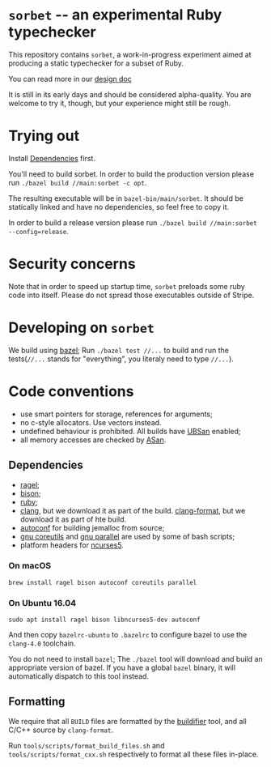 # `sorbet` -- an experimental Ruby typechecker

This repository contains `sorbet`, a work-in-progress experiment
aimed at producing a static typechecker for a subset of Ruby.

You can read more in our [design doc](https://hackpad.corp.stripe.com/Design-Doc-sorbet-zd1LGHPfpvW)

It is still in its early days and should be considered alpha-quality.
You are welcome to try it, though, but your experience might still be rough.

# Trying out
Install [Dependencies](#Dependencies) first.

You'll need to build sorbet.
In order to build the production version please run `./bazel build //main:sorbet -c opt`.

The resulting executable will be in `bazel-bin/main/sorbet`.
It should be statically linked and have no dependencies, so feel free to copy it.

In order to build a release version please run `./bazel build //main:sorbet --config=release`.
# Security concerns
Note that in order to speed up startup time, `sorbet` preloads some ruby code into itself.
Please do not spread those executables outside of Stripe.

# Developing on `sorbet`

We build using [bazel](https://bazel.build/); Run `./bazel test
//...` to build and run the tests(`//...` stands for "everything", you literaly need to type `//...`).

# Code conventions

 - use smart pointers for storage, references for arguments;
 - no c-style allocators. Use vectors instead.
 - undefined behaviour is prohibited. All builds have [UBSan](https://clang.llvm.org/docs/UndefinedBehaviorSanitizer.html) enabled;
 - all memory accesses are checked by [ASan](https://github.com/google/sanitizers/wiki/AddressSanitizer).

## Dependencies

- [ragel](http://www.colm.net/open-source/ragel/);
- [bison](https://www.gnu.org/software/bison/);
- [ruby](https://www.ruby-lang.org/en/);
- [clang](https://clang.llvm.org/), but we download it as part of the build.
  [clang-format](https://clang.llvm.org/docs/ClangFormat.html), but we download it as part of hte build.
- [autoconf](https://www.gnu.org/software/autoconf/autoconf.html) for building jemalloc from source;
- [gnu coreutils](http://www.gnu.org/software/coreutils/coreutils.html) and [gnu parallel](https://www.gnu.org/software/parallel/) are used by some of bash scripts;
- platform headers for [ncurses5](https://www.gnu.org/software/ncurses/).


### On macOS

```
brew install ragel bison autoconf coreutils parallel
```

### On Ubuntu 16.04

```
sudo apt install ragel bison libncurses5-dev autoconf
```

And then copy `bazelrc-ubuntu` to `.bazelrc` to configure bazel to use
the `clang-4.0` toolchain.

You do not need to install `bazel`; The `./bazel` tool will download
and build an appropriate version of bazel. If you have a global
`bazel` binary, it will automatically dispatch to this tool instead.

## Formatting

We require that all `BUILD` files are formatted by the
[buildifier](https://github.com/bazelbuild/buildtools/tree/master/buildifier)
tool, and all C/C++ source by `clang-format`.

Run `tools/scripts/format_build_files.sh` and
`tools/scripts/format_cxx.sh` respectively to format all these files
in-place.
